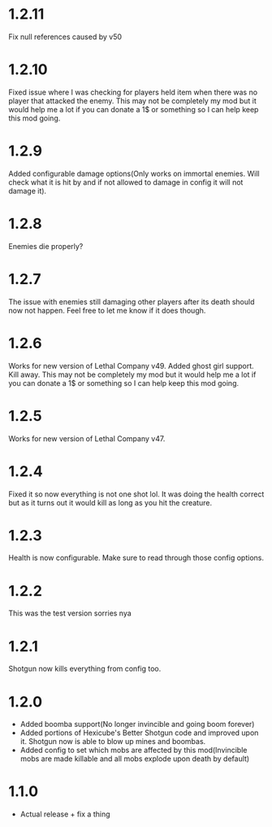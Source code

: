 # 1.2.11
Fix null references caused by v50

# 1.2.10
Fixed issue where I was checking for players held item when there was no player that attacked the enemy. This may not be completely my mod but it would help me a lot if you can donate a 1$ or something so I can help keep this mod going.

# 1.2.9
Added configurable damage options(Only works on immortal enemies. Will check what it is hit by and if not allowed to damage in config it will not damage it).

# 1.2.8
Enemies die properly?

# 1.2.7
The issue with enemies still damaging other players after its death should now not happen. Feel free to let me know if it does though.

# 1.2.6
Works for new version of Lethal Company v49. Added ghost girl support. Kill away. This may not be completely my mod but it would help me a lot if you can donate a 1$ or something so I can help keep this mod going.

# 1.2.5
Works for new version of Lethal Company v47.

# 1.2.4
Fixed it so now everything is not one shot lol. It was doing the health correct but as it turns out it would kill as long as you hit the creature.

# 1.2.3
Health is now configurable. Make sure to read through those config options.

# 1.2.2
This was the test version sorries nya

# 1.2.1
Shotgun now kills everything from config too.

# 1.2.0
- Added boomba support(No longer invincible and going boom forever)
- Added portions of Hexicube's Better Shotgun code and improved upon it. Shotgun now is able to blow up mines and boombas.
- Added config to set which mobs are affected by this mod(Invincible mobs are made killable and all mobs explode upon death by default)

# 1.1.0
- Actual release + fix a thing